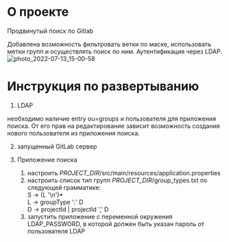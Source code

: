 # О проекте
Продвинутый поиск по Gitlab

Добавлена возможность фильтровать ветки по маске, использовать метки групп и осуществлять поиск по ним. Аутентификация через LDAP.
![photo_2022-07-13_15-00-58](https://user-images.githubusercontent.com/58345562/178735386-dde6750e-774f-4321-a55b-faa0edd18dbf.jpg)

# Инструкция по развертыванию

1) LDAP

необходимо наличие entry ou=groups и пользователя для приложения поиска. От его прав на редактирование зависит возможность создания нового пользователя из приложения поиска.

2) запущенный GitLab сервер

3) Приложение поиска

    1) настроить *PROJECT_DIR*/src/main/resources/application.properties
    2) настроить список тип групп *PROJECT_DIR*/group_types.txt по следующей грамматике: \
        S -> (L '\n')* \
        L -> groupType ':' D \
        D -> projectId | projectId ',' D
    3) запустить приложение с переменной окружения LDAP_PASSWORD, в которой должен быть указан пароль от пользователя LDAP
